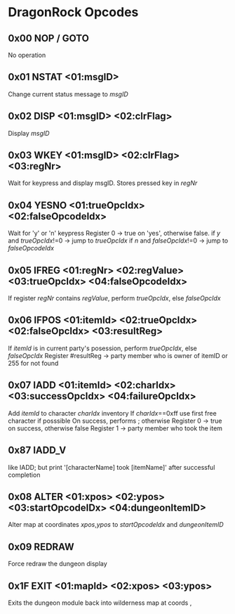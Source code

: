 # DragonRock Opcodes

## 0x00 NOP / GOTO
No operation

## 0x01 NSTAT <01:msgID>
Change current status message to *msgID*

## 0x02 DISP <01:msgID> <02:clrFlag>
Display *msgID*

## 0x03 WKEY <01:msgID> <02:clrFlag> <03:regNr>
Wait for keypress and display msgID. Stores pressed key in *regNr*

## 0x04 YESNO <01:trueOpcIdx> <02:falseOpcodeIdx>
Wait for 'y' or 'n' keypress
Register 0 -> true on 'yes', otherwise false.
if *y* and *trueOpcIdx*!=0 -> jump to *trueOpcIdx*
if *n* and *falseOpcIdx*!=0 -> jump to *falseOpcodeIdx*

## 0x05 IFREG <01:regNr> <02:regValue> <03:trueOpcIdx> <04:falseOpcodeIdx>
If register *regNr* contains *regValue*, perform *trueOpcIdx*, else *falseOpcIdx*

## 0x06 IFPOS <01:itemId> <02:trueOpcIdx> <02:falseOpcIdx> <03:resultReg> 
If *itemId* is in current party's posession, perform *trueOpcIdx*, else *falseOpcIdx* 
Register #resultReg -> party member who is owner of itemID or 255 for not found

## 0x07 IADD <01:itemId> <02:charIdx> <03:successOpcIdx> <04:failureOpcIdx>
Add *itemId* to character *charIdx* inventory
If *charIdx*==0xff use first free character if posssible
On success, performs <successOpcIdx>; otherwise <failureOpcIdx>
Register 0 -> true on success, otherwise false
Register 1 -> party member who took the item

## 0x87 IADD_V
like IADD; but print '[characterName] took [itemName]' after successful completion

## 0x08 ALTER <01:xpos> <02:ypos> <03:startOpcodeIDx> <04:dungeonItemID>
Alter map at coordinates *xpos*,*ypos* to *startOpcodeIdx* and *dungeonItemID*

## 0x09 REDRAW
Force redraw the dungeon display

## 0x1F EXIT <01:mapId> <02:xpos> <03:ypos>
Exits the dungeon module back into wilderness map <mapID> at coords <xpos>, <ypos> 